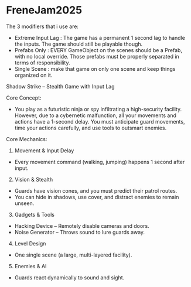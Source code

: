 # FreneJam2025

The 3 modifiers that i use are:
- Extreme Input Lag : The game has a permanent 1 second lag to handle the inputs. The game 
should still be playable though.
- Prefabs Only : EVERY GameObject on the scenes should be a Prefab, with no local override.
Those prefabs must be properly separated in terms of responsibility.
- Single Scene : make that game on only one scene and keep things organized on it.


Shadow Strike – Stealth Game with Input Lag

Core Concept:
- You play as a futuristic ninja or spy infiltrating a high-security facility. However, due to a cybernetic malfunction, all your movements and actions have a 1-second delay. You must anticipate guard movements, time your actions carefully, and use tools to outsmart enemies.

Core Mechanics:

1. Movement & Input Delay
- Every movement command (walking, jumping) happens 1 second after input.

2. Vision & Stealth
- Guards have vision cones, and you must predict their patrol routes.
- You can hide in shadows, use cover, and distract enemies to remain unseen.

3. Gadgets & Tools
- Hacking Device – Remotely disable cameras and doors.
- Noise Generator – Throws sound to lure guards away.

4. Level Design
- One single scene (a large, multi-layered facility).

5. Enemies & AI
- Guards react dynamically to sound and sight.
